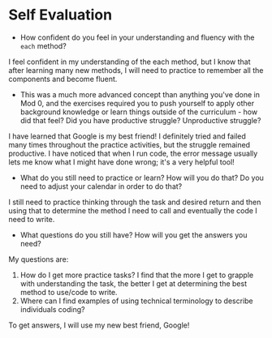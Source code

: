 # Self Evaluation

- How confident do you feel in your understanding and fluency with the `each` method?

I feel confident in my understanding of the each method, but I know that after learning many new methods, I will need to practice to remember all the components and become fluent.

- This was a much more advanced concept than anything you've done in Mod 0, and the exercises required you to push yourself to apply other background knowledge or learn things outside of the curriculum - how did that feel? Did you have productive struggle? Unproductive struggle?

I have learned that Google is my best friend! I definitely tried and failed many times throughout the practice activities, but the struggle remained productive. I have noticed that when I run code, the error message usually lets me know what I might have done wrong; it's a very helpful tool!

- What do you still need to practice or learn? How will you do that? Do you need to adjust your calendar in order to do that?

I still need to practice thinking through the task and desired return and then using that to determine the method I need to call and eventually the code I need to write.

- What questions do you still have? How will you get the answers you need?

My questions are:
1. How do I get more practice tasks? I find that the more I get to grapple with understanding the task, the better I get at determining the best method to use/code to write.
1. Where can I find examples of using technical terminology to describe individuals coding?

To get answers, I will use my new best friend, Google!